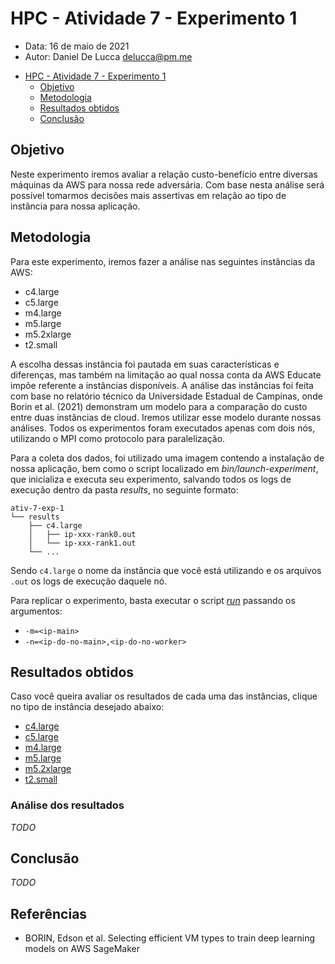 # HPC - Atividade 7 - Experimento 1

- Data: 16 de maio de 2021
- Autor: Daniel De Lucca <delucca@pm.me>

* [HPC - Atividade 7 - Experimento 1](#)
  * [Objetivo](#objetivo)
  * [Metodologia](#metodologia)
  * [Resultados obtidos](#resultados-obtidos)
  * [Conclusão](#conclusao)

## Objetivo

Neste experimento iremos avaliar a relação custo-benefício entre diversas máquinas da AWS para nossa rede adversária. Com base nesta análise será possível tomarmos decisões mais assertivas em relação ao tipo de instância para nossa aplicação.

## Metodologia

Para este experimento, iremos fazer a análise nas seguintes instâncias da AWS:

* c4.large
* c5.large
* m4.large
* m5.large
* m5.2xlarge
* t2.small

A escolha dessas instância foi pautada em suas características e diferenças, mas também na limitação ao qual nossa conta da AWS Educate impõe referente a instâncias disponíveis. A análise das instâncias foi feita com base no relatório técnico da Universidade Estadual de Campinas, onde Borin et al. (2021) demonstram um modelo para a comparação do custo entre duas instâncias de cloud. Iremos utilizar esse modelo durante nossas análises. Todos os experimentos foram executados apenas com dois nós, utilizando o MPI como protocolo para paralelização.

Para a coleta dos dados, foi utilizado uma imagem contendo a instalação de nossa aplicação, bem como o script localizado em *bin/launch-experiment*, que inicializa e executa seu experimento, salvando todos os logs de execução dentro da pasta *results*, no seguinte formato:
```
ativ-7-exp-1
└── results
    ├── c4.large
    │   ├── ip-xxx-rank0.out
    │   └── ip-xxx-rank1.out
    └── ...
```

Sendo `c4.large` o nome da instância que você está utilizando e os arquivos `.out` os logs de execução daquele nó.

Para replicar o experimento, basta executar o script [*run*](./run) passando os argumentos:

* `-m=<ip-main>`
* `-n=<ip-do-no-main>,<ip-do-no-worker>`

## Resultados obtidos

Caso você queira avaliar os resultados de cada uma das instâncias, clique no tipo de instância desejado abaixo:

* [c4.large](./results/c4.large)
* [c5.large](./results/c4.large)
* [m4.large](./results/m4.large)
* [m5.large](./results/m5.large)
* [m5.2xlarge](./results/m5.2xlarge)
* [t2.small](./results/t2.small)

### Análise dos resultados

*TODO*

## Conclusão

*TODO*

## Referências

* BORIN, Edson et al. Selecting efficient VM types to train deep learning models on AWS SageMaker

